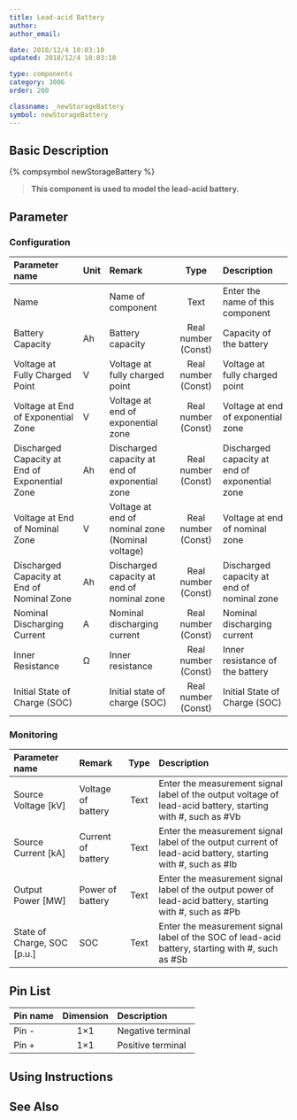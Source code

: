 ```yaml
---
title: Lead-acid Battery
author: 
author_email:

date: 2018/12/4 10:03:10
updated: 2018/12/4 10:03:10

type: components
category: 3006
order: 200

classname: _newStorageBattery
symbol: newStorageBattery
---
```

## Basic Description
{% compsymbol newStorageBattery %}

> **This component is used to model the lead-acid battery.**

## Parameter
### Configuration
| Parameter name | Unit | Remark | Type | Description |
| :--- | :--- | :--- | :--: | :--- |
| Name |  | Name of component | Text | Enter the name of this component |
| Battery Capacity | Ah | Battery capacity | Real number (Const) | Capacity of the battery |
| Voltage at Fully Charged Point | V | Voltage at fully charged point | Real number (Const) | Voltage at fully charged point |
| Voltage at End of Exponential Zone | V | Voltage at end of exponential zone | Real number (Const) | Voltage at end of exponential zone |
| Discharged Capacity at End of Exponential Zone | Ah | Discharged capacity at end of exponential zone | Real number (Const) | Discharged capacity at end of exponential zone |
| Voltage at End of Nominal Zone | V | Voltage at end of nominal zone (Nominal voltage) | Real number (Const) | Voltage at end of nominal zone |
| Discharged Capacity at End of Nominal Zone | Ah | Discharged capacity at end of nominal zone | Real number (Const) | Discharged capacity at end of nominal zone |
| Nominal Discharging Current | A | Nominal discharging current | Real number (Const) | Nominal discharging current |
| Inner Resistance | Ω | Inner resistance | Real number (Const) | Inner resistance of the battery |
| Initial State of Charge (SOC) |  | Initial state of charge (SOC) | Real number (Const) | Initial State of Charge (SOC) |

### Monitoring
| Parameter name | Remark | Type | Description |
| :--- | :--- | :--: | :--- |
| Source Voltage \[kV\] | Voltage of battery | Text | Enter the measurement signal label of the output voltage of lead-acid battery, starting with #, such as #Vb |
| Source Current \[kA\] | Current of battery | Text | Enter the measurement signal label of the output current of lead-acid battery, starting with #, such as #Ib |
| Output Power \[MW\] | Power of battery | Text | Enter the measurement signal label of the output power of lead-acid battery, starting with #, such as #Pb |
| State of Charge, SOC \[p.u.\] | SOC | Text | Enter the measurement signal label of the SOC of lead-acid battery, starting with #, such as #Sb |


## Pin List

| Pin name | Dimension | Description |
| :--- | :--:  | :--- |
| Pin - | 1×1 | Negative terminal |
| Pin + | 1×1 | Positive terminal |

## Using Instructions



## See Also


